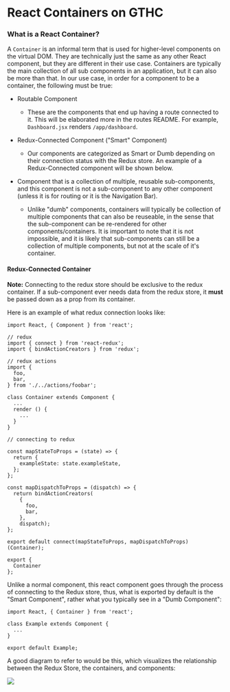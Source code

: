 # React Containers on GTHC

### What is a React Container?
A `Container` is an informal term that is used for higher-level components on the virtual DOM. They are technically just the same as any other React component, but they are different in their use case. Containers are typically the main collection of all sub components in an application, but it can also be more than that. In our use case, in order for a component to be a container, the following must be true:

* Routable Component

   * These are the components that end up having a route connected to it. This will be elaborated more in the routes README. For example, `Dashboard.jsx` renders `/app/dashboard`.
* Redux-Connected Component ("Smart" Component)

   * Our components are categorized as Smart or Dumb depending on their connection status with the Redux store. An example of a Redux-Connected component will be shown below.
* Component that is a collection of multiple, reusable sub-components, and this component is not a sub-component to any other component (unless it is for routing or it is the Navigation Bar).

    * Unlike "dumb" components, containers will typically be collection of multiple components that can also be reuseable, in the sense that the sub-component can be re-rendered for other components/containers. It is important to note that it is not impossible, and it is likely that sub-components can still be a collection of multiple components, but not at the scale of it's container.

#### Redux-Connected Container

__Note:__ Connecting to the redux store should be exclusive to the redux container. If a sub-component ever needs data from the redux store, it __must__ be passed down as a prop from its container.

Here is an example of what redux connection looks like:

```
import React, { Component } from 'react';

// redux
import { connect } from 'react-redux';
import { bindActionCreators } from 'redux';

// redux actions
import {
  foo,
  bar,
} from './../actions/foobar';

class Container extends Component {
  ...
  render () {
    ...
  }
}

// connecting to redux

const mapStateToProps = (state) => {
  return {
    exampleState: state.exampleState,
  };
};

const mapDispatchToProps = (dispatch) => {
  return bindActionCreators(
    {
      foo,
      bar,
    },
    dispatch);
};

export default connect(mapStateToProps, mapDispatchToProps)(Container);

export {
  Container
};

```

Unlike a normal component, this react component goes through the process of connecting to the Redux store, thus, what is exported by default is the "Smart Component", rather what you typically see in a "Dumb Component":

```
import React, { Container } from 'react';

class Example extends Component {
  ...
}

export default Example;

```

A good diagram to refer to would be this, which visualizes the relationship between the Redux Store, the containers, and components:

![](https://i.imgur.com/UhuNXtw.jpg)
